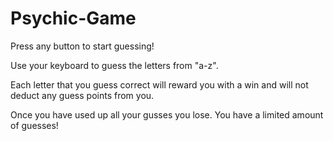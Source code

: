 # Psychic-Game
Press any button to start guessing! 

Use your keyboard to guess the letters from "a-z". 

Each letter that you guess correct will reward you with a win and will not deduct any guess
points from you. 

Once you have used up all your gusses you lose. You have a limited amount of guesses!
